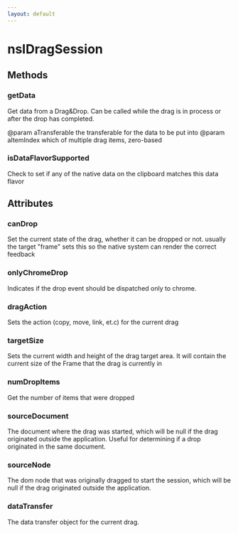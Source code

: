 ```yaml
---
layout: default
---
```


# nsIDragSession #

## Methods ##

### getData ###

Get data from a Drag&Drop. Can be called while the drag is in process
or after the drop has completed.  

@param  aTransferable the transferable for the data to be put into
@param  aItemIndex which of multiple drag items, zero-based


### isDataFlavorSupported ###

Check to set if any of the native data on the clipboard matches this data flavor


## Attributes ##

### canDrop ###

Set the current state of the drag, whether it can be dropped or not.
usually the target "frame" sets this so the native system can render the correct feedback


### onlyChromeDrop ###

Indicates if the drop event should be dispatched only to chrome.


### dragAction ###

Sets the action (copy, move, link, et.c) for the current drag 


### targetSize ###

Sets the current width and height of the drag target area. 
It will contain the current size of the Frame that the drag is currently in


### numDropItems ###

Get the number of items that were dropped


### sourceDocument ###

The document where the drag was started, which will be null if the
drag originated outside the application. Useful for determining if a drop
originated in the same document.


### sourceNode ###

The dom node that was originally dragged to start the session, which will be null if the
drag originated outside the application.


### dataTransfer ###

The data transfer object for the current drag.

